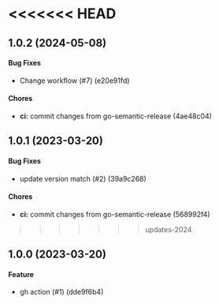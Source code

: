 <<<<<<< HEAD
=======
## 1.0.2 (2024-05-08)

#### Bug Fixes

* Change workflow (#7) (e20e91fd)

#### Chores

* **ci:** commit changes from go-semantic-release (4ae48c04)



## 1.0.1 (2023-03-20)

#### Bug Fixes

* update version match (#2) (39a9c268)

#### Chores

* **ci:** commit changes from go-semantic-release (568992f4)


>>>>>>> updates-2024
## 1.0.0 (2023-03-20)

#### Feature

* gh action (#1) (dde9f6b4)

